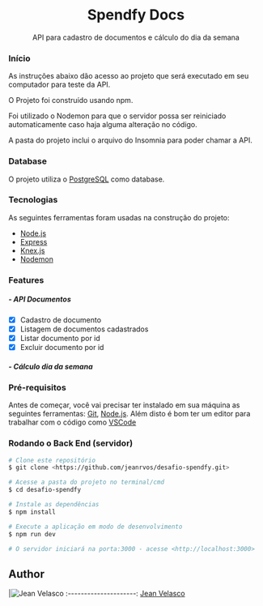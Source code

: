 <h1 align="center">Spendfy Docs</h1>

<p align="center">API para cadastro de  documentos e cálculo do dia da semana</p>

### Início

As instruções abaixo dão acesso ao projeto que será executado em seu computador para teste da API.

O Projeto foi construído usando npm.

Foi utilizado o Nodemon para que o servidor possa ser reiniciado automaticamente caso haja alguma alteração no código.

A pasta do projeto inclui o arquivo do Insomnia para poder chamar a API.

### Database

O projeto utiliza o [PostgreSQL](https://www.postgresql.org/) como database.

### Tecnologias

As seguintes ferramentas foram usadas na construção do projeto:

- [Node.js](https://nodejs.org/en/)
- [Express](http://expressjs.com/)
- [Knex.js](https://knexjs.org/)
- [Nodemon](https://nodemon.io/)
### Features

##### - API Documentos

- [x] Cadastro de documento
- [x] Listagem de documentos cadastrados
- [x] Listar documento por id
- [x] Excluir documento por id

##### - Cálculo dia da semana

### Pré-requisitos

Antes de começar, você vai precisar ter instalado em sua máquina as seguintes ferramentas:
[Git](https://git-scm.com), [Node.js](https://nodejs.org/en/). 
Além disto é bom ter um editor para trabalhar com o código como [VSCode](https://code.visualstudio.com/)

### Rodando o Back End (servidor)

```bash
# Clone este repositório
$ git clone <https://github.com/jeanrvos/desafio-spendfy.git>

# Acesse a pasta do projeto no terminal/cmd
$ cd desafio-spendfy

# Instale as dependências
$ npm install

# Execute a aplicação em modo de desenvolvimento
$ npm run dev

# O servidor iniciará na porta:3000 - acesse <http://localhost:3000>
```
## Author

|![Jean Velasco](https://avatars.githubusercontent.com/u/73435657?v=4)
:---------------------:
[Jean Velasco](https://github.com/jeanrvos)

